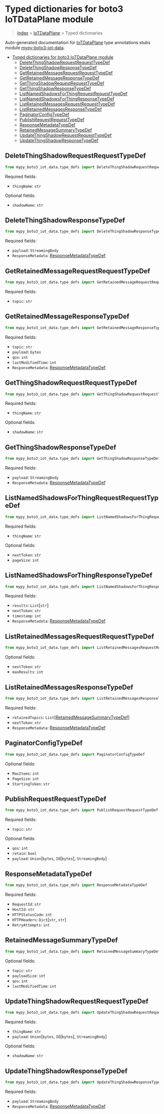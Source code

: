 <a id="typed-dictionaries-for-boto3-iotdataplane-module"></a>

# Typed dictionaries for boto3 IoTDataPlane module

> [Index](../README.md) > [IoTDataPlane](./README.md) > Typed dictionaries

Auto-generated documentation for
[IoTDataPlane](https://boto3.amazonaws.com/v1/documentation/api/latest/reference/services/iot-data.html#IoTDataPlane)
type annotations stubs module
[mypy-boto3-iot-data](https://pypi.org/project/mypy-boto3-iot-data/).

- [Typed dictionaries for boto3 IoTDataPlane module](#typed-dictionaries-for-boto3-iotdataplane-module)
  - [DeleteThingShadowRequestRequestTypeDef](#deletethingshadowrequestrequesttypedef)
  - [DeleteThingShadowResponseTypeDef](#deletethingshadowresponsetypedef)
  - [GetRetainedMessageRequestRequestTypeDef](#getretainedmessagerequestrequesttypedef)
  - [GetRetainedMessageResponseTypeDef](#getretainedmessageresponsetypedef)
  - [GetThingShadowRequestRequestTypeDef](#getthingshadowrequestrequesttypedef)
  - [GetThingShadowResponseTypeDef](#getthingshadowresponsetypedef)
  - [ListNamedShadowsForThingRequestRequestTypeDef](#listnamedshadowsforthingrequestrequesttypedef)
  - [ListNamedShadowsForThingResponseTypeDef](#listnamedshadowsforthingresponsetypedef)
  - [ListRetainedMessagesRequestRequestTypeDef](#listretainedmessagesrequestrequesttypedef)
  - [ListRetainedMessagesResponseTypeDef](#listretainedmessagesresponsetypedef)
  - [PaginatorConfigTypeDef](#paginatorconfigtypedef)
  - [PublishRequestRequestTypeDef](#publishrequestrequesttypedef)
  - [ResponseMetadataTypeDef](#responsemetadatatypedef)
  - [RetainedMessageSummaryTypeDef](#retainedmessagesummarytypedef)
  - [UpdateThingShadowRequestRequestTypeDef](#updatethingshadowrequestrequesttypedef)
  - [UpdateThingShadowResponseTypeDef](#updatethingshadowresponsetypedef)

<a id="deletethingshadowrequestrequesttypedef"></a>

## DeleteThingShadowRequestRequestTypeDef

```python
from mypy_boto3_iot_data.type_defs import DeleteThingShadowRequestRequestTypeDef
```

Required fields:

- `thingName`: `str`

Optional fields:

- `shadowName`: `str`

<a id="deletethingshadowresponsetypedef"></a>

## DeleteThingShadowResponseTypeDef

```python
from mypy_boto3_iot_data.type_defs import DeleteThingShadowResponseTypeDef
```

Required fields:

- `payload`: `StreamingBody`
- `ResponseMetadata`:
  [ResponseMetadataTypeDef](./type_defs.md#responsemetadatatypedef)

<a id="getretainedmessagerequestrequesttypedef"></a>

## GetRetainedMessageRequestRequestTypeDef

```python
from mypy_boto3_iot_data.type_defs import GetRetainedMessageRequestRequestTypeDef
```

Required fields:

- `topic`: `str`

<a id="getretainedmessageresponsetypedef"></a>

## GetRetainedMessageResponseTypeDef

```python
from mypy_boto3_iot_data.type_defs import GetRetainedMessageResponseTypeDef
```

Required fields:

- `topic`: `str`
- `payload`: `bytes`
- `qos`: `int`
- `lastModifiedTime`: `int`
- `ResponseMetadata`:
  [ResponseMetadataTypeDef](./type_defs.md#responsemetadatatypedef)

<a id="getthingshadowrequestrequesttypedef"></a>

## GetThingShadowRequestRequestTypeDef

```python
from mypy_boto3_iot_data.type_defs import GetThingShadowRequestRequestTypeDef
```

Required fields:

- `thingName`: `str`

Optional fields:

- `shadowName`: `str`

<a id="getthingshadowresponsetypedef"></a>

## GetThingShadowResponseTypeDef

```python
from mypy_boto3_iot_data.type_defs import GetThingShadowResponseTypeDef
```

Required fields:

- `payload`: `StreamingBody`
- `ResponseMetadata`:
  [ResponseMetadataTypeDef](./type_defs.md#responsemetadatatypedef)

<a id="listnamedshadowsforthingrequestrequesttypedef"></a>

## ListNamedShadowsForThingRequestRequestTypeDef

```python
from mypy_boto3_iot_data.type_defs import ListNamedShadowsForThingRequestRequestTypeDef
```

Required fields:

- `thingName`: `str`

Optional fields:

- `nextToken`: `str`
- `pageSize`: `int`

<a id="listnamedshadowsforthingresponsetypedef"></a>

## ListNamedShadowsForThingResponseTypeDef

```python
from mypy_boto3_iot_data.type_defs import ListNamedShadowsForThingResponseTypeDef
```

Required fields:

- `results`: `List`\[`str`\]
- `nextToken`: `str`
- `timestamp`: `int`
- `ResponseMetadata`:
  [ResponseMetadataTypeDef](./type_defs.md#responsemetadatatypedef)

<a id="listretainedmessagesrequestrequesttypedef"></a>

## ListRetainedMessagesRequestRequestTypeDef

```python
from mypy_boto3_iot_data.type_defs import ListRetainedMessagesRequestRequestTypeDef
```

Optional fields:

- `nextToken`: `str`
- `maxResults`: `int`

<a id="listretainedmessagesresponsetypedef"></a>

## ListRetainedMessagesResponseTypeDef

```python
from mypy_boto3_iot_data.type_defs import ListRetainedMessagesResponseTypeDef
```

Required fields:

- `retainedTopics`:
  `List`\[[RetainedMessageSummaryTypeDef](./type_defs.md#retainedmessagesummarytypedef)\]
- `nextToken`: `str`
- `ResponseMetadata`:
  [ResponseMetadataTypeDef](./type_defs.md#responsemetadatatypedef)

<a id="paginatorconfigtypedef"></a>

## PaginatorConfigTypeDef

```python
from mypy_boto3_iot_data.type_defs import PaginatorConfigTypeDef
```

Optional fields:

- `MaxItems`: `int`
- `PageSize`: `int`
- `StartingToken`: `str`

<a id="publishrequestrequesttypedef"></a>

## PublishRequestRequestTypeDef

```python
from mypy_boto3_iot_data.type_defs import PublishRequestRequestTypeDef
```

Required fields:

- `topic`: `str`

Optional fields:

- `qos`: `int`
- `retain`: `bool`
- `payload`: `Union`\[`bytes`, `IO`\[`bytes`\], `StreamingBody`\]

<a id="responsemetadatatypedef"></a>

## ResponseMetadataTypeDef

```python
from mypy_boto3_iot_data.type_defs import ResponseMetadataTypeDef
```

Required fields:

- `RequestId`: `str`
- `HostId`: `str`
- `HTTPStatusCode`: `int`
- `HTTPHeaders`: `Dict`\[`str`, `str`\]
- `RetryAttempts`: `int`

<a id="retainedmessagesummarytypedef"></a>

## RetainedMessageSummaryTypeDef

```python
from mypy_boto3_iot_data.type_defs import RetainedMessageSummaryTypeDef
```

Optional fields:

- `topic`: `str`
- `payloadSize`: `int`
- `qos`: `int`
- `lastModifiedTime`: `int`

<a id="updatethingshadowrequestrequesttypedef"></a>

## UpdateThingShadowRequestRequestTypeDef

```python
from mypy_boto3_iot_data.type_defs import UpdateThingShadowRequestRequestTypeDef
```

Required fields:

- `thingName`: `str`
- `payload`: `Union`\[`bytes`, `IO`\[`bytes`\], `StreamingBody`\]

Optional fields:

- `shadowName`: `str`

<a id="updatethingshadowresponsetypedef"></a>

## UpdateThingShadowResponseTypeDef

```python
from mypy_boto3_iot_data.type_defs import UpdateThingShadowResponseTypeDef
```

Required fields:

- `payload`: `StreamingBody`
- `ResponseMetadata`:
  [ResponseMetadataTypeDef](./type_defs.md#responsemetadatatypedef)
